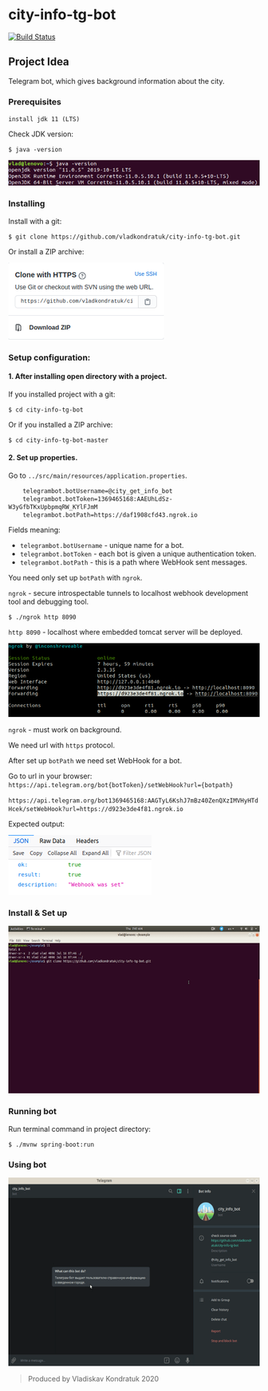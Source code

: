 # city-info-tg-bot

[![Build Status](https://travis-ci.org/vladkondratuk/city-info-tg-bot.svg?branch=master)](https://travis-ci.org/vladkondratuk/city-info-tg-bot)

## Project Idea

Telegram bot, which gives background information about the city.

### Prerequisites
   
    install jdk 11 (LTS)
    
  Check JDK version:
    
    $ java -version
    
![java version example](documentation/images/java_version.png)

### Installing

  Install with a git:
  
    $ git clone https://github.com/vladkondratuk/city-info-tg-bot.git
  
  Or install a ZIP archive:
  
![Download ZIP](documentation/images/download_zip.png)

### Setup configuration:
    
#### 1. After installing open directory with a project.
  
  If you installed project with a git: 
  
    $ cd city-info-tg-bot
  
  Or if you installed a ZIP archive:
    
    $ cd city-info-tg-bot-master 
  
#### 2. Set up properties.
  
 Go to `../src/main/resources/application.properties`.
   
```properties
    telegrambot.botUsername=@city_get_info_bot
    telegrambot.botToken=1369465168:AAEUhLdSz-W3yGfbTKxUpbpmqRW_KYlFJmM
    telegrambot.botPath=https://daf1908cfd43.ngrok.io
```

Fields meaning:
  
 - `telegrambot.botUsername` - unique name for a bot.
 - `telegrambot.botToken` - each bot is given a unique authentication token. 
 - `telegrambot.botPath` - this is a path where WebHook sent messages.
 
 You need only set up `botPath` with `ngrok`.
 
 `ngrok` - secure introspectable tunnels to localhost webhook development tool and debugging tool.
 
    $ ./ngrok http 8090

  `http 8090` - localhost where embedded tomcat server will be deployed.
  
![ngrok tunnel](documentation/images/ngrok_tunnel.png)

 `ngrok` - must work on background.
 
  We need url with `https` protocol.
  
  After set up `botPath` we need set WebHook for a bot.
  
  Go to url in your browser: `https://api.telegram.org/bot{botToken}/setWebHook?url={botpath}`
  
  `https://api.telegram.org/bot1369465168:AAGTyL6KshJ7mBz40ZenQXzIMVHyHTdHcek/setWebHook?url=https://d923e3de4f81.ngrok.io`  
  
  Expected output:
  
  ![set WebHook](documentation/images/excpected_output.png)
  
### Install & Set up    
![Install & Set up](documentation/images/bot_set_up.gif)

### Running bot

  Run terminal command in project directory:
  
    $ ./mvnw spring-boot:run

### Using bot   
![Using bot](documentation/images/bot_run.gif)
      

>Produced by Vladiskav Kondratuk 2020